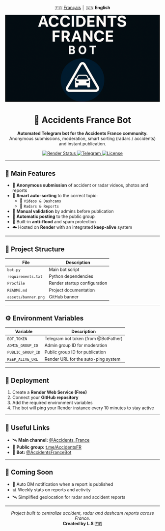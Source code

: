 <p align="center">
  🇫🇷 <a href="./README.md">Français</a> │ 🇬🇧 <b>English</b>
</p>

![Banner](https://github.com/Luxx05/AccidentsFranceBot/raw/main/assets/banner.png)

<h1 align="center">🚨 Accidents France Bot</h1>
<p align="center">
  <b>Automated Telegram bot for the Accidents France community.</b><br>
  Anonymous submissions, moderation, smart sorting (radars / accidents) and instant publication.
</p>

<p align="center">
  <a href="https://render.com">
    <img src="https://img.shields.io/badge/Render-Online-brightgreen?style=flat-square&logo=render&logoColor=white" alt="Render Status"/>
  </a>
  <a href="https://t.me/AccidentsFR">
    <img src="https://img.shields.io/badge/Telegram-Community-blue?style=flat-square&logo=telegram" alt="Telegram"/>
  </a>
  <a href="https://github.com/Luxx05/AccidentsFranceBot">
    <img src="https://img.shields.io/github/license/Luxx05/AccidentsFranceBot?style=flat-square" alt="License"/>
  </a>
</p>

---

## 🔧 Main Features

- 📸 **Anonymous submission** of accident or radar videos, photos and reports  
- 🧠 **Smart auto-sorting** to the correct topic:  
  - 🎥 `Videos & Dashcams`  
  - 📍 `Radars & Reports`  
- 🧩 **Manual validation** by admins before publication  
- 🚀 **Automatic posting** to the public group  
- 🧱 Built-in **anti-flood** and spam protection  
- ☁️ Hosted on **Render** with an integrated **keep-alive** system  

---

## 📡 Project Structure

| File | Description |
|------|--------------|
| `bot.py` | Main bot script |
| `requirements.txt` | Python dependencies |
| `Procfile` | Render startup configuration |
| `README.md` | Project documentation |
| `assets/banner.png` | GitHub banner |

---

## ⚙️ Environment Variables

| Variable | Description |
|-----------|-------------|
| `BOT_TOKEN` | Telegram bot token (from @BotFather) |
| `ADMIN_GROUP_ID` | Admin group ID for moderation |
| `PUBLIC_GROUP_ID` | Public group ID for publication |
| `KEEP_ALIVE_URL` | Render URL for the auto-ping system |

---

## 🚀 Deployment

1. Create a **Render Web Service (Free)**  
2. Connect your **GitHub repository**  
3. Add the required environment variables  
4. The bot will ping your Render instance every 10 minutes to stay active  

---

## 💬 Useful Links

- 🛰️ **Main channel:** [@Accidents_France](https://t.me/Accidents_France)  
- 👥 **Public group:** [t.me/AccidentsFR](https://t.me/AccidentsFR)  
- 🤖 **Bot:** [@AccidentsFranceBot](https://t.me/AccidentsFranceBot)

---

## 🧠 Coming Soon

- 📩 Auto DM notification when a report is published  
- 📊 Weekly stats on reports and activity  
- 🛰️ Simplified geolocation for radar and accident reports  

---

<p align="center">
  <i>Project built to centralize accident, radar and dashcam reports across France.</i><br>
  <b>Created by L.S 🇫🇷</b>
</p>
